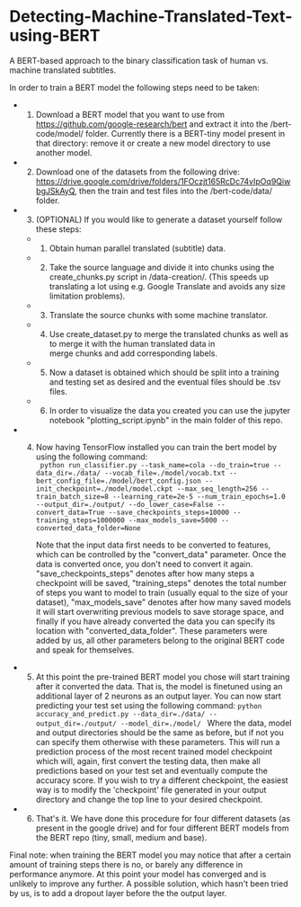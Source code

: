 # Detecting-Machine-Translated-Text-using-BERT
A BERT-based approach to the binary classification task of human vs. machine translated subtitles.

In order to train a BERT model the following steps need to be taken:
- 1. Download a BERT model that you want to use from https://github.com/google-research/bert and extract it into the /bert-code/model/ folder. Currently there is a BERT-tiny model present in that directory: remove it or create a new model directory to use another model.

- 2. Download one of the datasets from the following drive: https://drive.google.com/drive/folders/1FOczjt165RcDc74vIpOq9QiwbgJSkAyQ, then the train and test files into the /bert-code/data/ folder.

- 3. (OPTIONAL) If you would like to generate a dataset yourself follow these steps:
  - 1.  Obtain human parallel translated (subtitle) data. 
  - 2. Take the source language and divide it into chunks using the create_chunks.py script in /data-creation/. (This speeds up translating a lot using e.g. Google Translate and avoids any size limitation problems).
  - 3. Translate the source chunks with some machine translator.
  - 4. Use create_dataset.py to merge the translated chunks as well as to merge it with the human translated data in   
merge chunks and add corresponding labels.
  - 5. Now a dataset is obtained which should be split into a training and testing set as desired and the eventual files should be .tsv files.
  - 6. In order to visualize the data you created you can use the jupyter notebook "plotting_script.ipynb" in the main folder of this repo.
  
 - 4. Now having TensorFlow installed you can train the bert model by using the following command:       
 ``` python run_classifier.py --task_name=cola --do_train=true --data_dir=./data/ --vocab_file=./model/vocab.txt --bert_config_file=./model/bert_config.json --init_checkpoint=./model/model.ckpt --max_seq_length=256 --train_batch_size=8 --learning_rate=2e-5 --num_train_epochs=1.0 --output_dir=./output/ --do_lower_case=False --convert_data=True --save_checkpoints_steps=10000 --training_steps=1000000 --max_models_save=5000 --converted_data_folder=None```
      
      Note that the input data first needs to be converted to features, which can be controlled by the "convert_data" parameter. Once the data is converted once, you don't need to convert it again. "save_checkpoints_steps" denotes after how many steps a checkpoint will be saved, "training_steps" denotes the total number of steps you want to model to train (usually equal to the size of your dataset), "max_models_save" denotes after how many saved models it will start overwriting previous models to save storage space, and finally if you have already converted the data you can specify its location with "converted_data_folder". These parameters were added by us, all other parameters belong to the original BERT code and speak for themselves.

- 5. At this point the pre-trained BERT model you chose will start training after it converted the data. That is, the model is finetuned using an additional layer of 2 neurons as an output layer. You can now start predicting your test set using the following command:
 ``` python accuracy_and_predict.py --data_dir=./data/ --output_dir=./output/ --model_dir=./model/  ``` Where the data, model and output directories should be the same as before, but if not you can specify them otherwise with these parameters. This will run a prediction process of the most recent trained model checkpoint which will, again, first convert the testing data, then make all predictions based on your test set and eventually compute the accuracy score. If you wish to try a different checkpoint, the easiest way is to modify the 'checkpoint' file generated in your output directory and change the top line to your desired checkpoint. 
 
 - 6. That's it. We have done this procedure for four different datasets (as present in the google drive) and for four different BERT models from the BERT repo (tiny, small, medium and base).
 
 Final note: when training the BERT model you may notice that after a certain amount of training steps there is no, or barely any difference in performance anymore. At this point your model has converged and is unlikely to improve any further. A possible solution, which hasn't been tried by us, is to add a dropout layer before the the output layer. 


